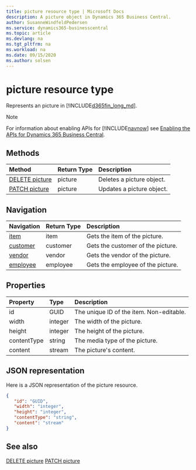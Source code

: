 ```yaml
---
title: picture resource type | Microsoft Docs
description: A picture object in Dynamics 365 Business Central.
author: SusanneWindfeldPedersen
ms.service: dynamics365-businesscentral
ms.topic: article
ms.devlang: na
ms.tgt_pltfrm: na
ms.workload: na
ms.date: 09/15/2020
ms.author: solsen
---
```


# picture resource type
Represents an picture in [!INCLUDE[d365fin_long_md](../../includes/d365fin_long_md.md)].

> [!NOTE]  
> For information about enabling APIs for [!INCLUDE[navnow](../../includes/navnow_md.md)] see [Enabling the APIs for Dynamics 365 Business Central](../enabling-apis-for-dynamics-nav.md).

## Methods
| Method | Return Type|Description |
|:--------------------|:-----------|:-------------------------|
|[DELETE picture](../api/dynamics_picture_Delete.md)|picture|Deletes a picture object.|
|[PATCH picture](../api/dynamics_picture_Update.md)|picture|Updates a picture object.|




## Navigation

| Navigation |Return Type| Description |    
|:----------|:----------|:-----------------|
|[item](../resources/dynamics_item.md)|item |Gets the item of the picture.|
|[customer](../resources/dynamics_customer.md)|customer |Gets the customer of the picture.|
|[vendor](../resources/dynamics_vendor.md)|vendor |Gets the vendor of the picture.|
|[employee](../resources/dynamics_employee.md)|employee |Gets the employee of the picture.|


## Properties

| Property           | Type   |Description     |
|:-------------------|:-------|:---------------|
|id|GUID|The unique ID of the item. Non-editable.|
|width|integer|The width of the picture.|
|height|integer|The height of the picture.|
|contentType|string|The media type of the picture.|
|content|stream|The picture's content.|


## JSON representation

Here is a JSON representation of the picture resource.


```json
{
   "id": "GUID",
   "width": "integer",
   "height": "integer",
   "contentType": "string",
   "content": "stream"
}
```
## See also

[DELETE picture](../api/dynamics_picture_Delete.md)
[PATCH picture](../api/dynamics_picture_Update.md)

